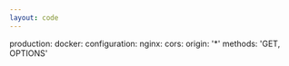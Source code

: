```yaml
---
layout: code
---
```


production:
    docker:
        configuration:
            nginx:
                cors:
                    origin: '*'
                    methods: 'GET, OPTIONS'
